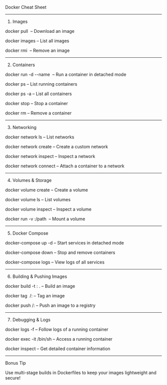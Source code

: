 

Docker Cheat Sheet



---
1. Images

docker pull <image> – Download an image

docker images – List all images

docker rmi <image> – Remove an image



---

2. Containers

docker run -d --name <container> <image> – Run a container in detached mode

docker ps – List running containers

docker ps -a – List all containers

docker stop <container> – Stop a container

docker rm <container> – Remove a container



---

3. Networking

docker network ls – List networks

docker network create <name> – Create a custom network

docker network inspect <name> – Inspect a network

docker network connect <network> <container> – Attach a container to a network



---

4. Volumes & Storage

docker volume create <name> – Create a volume

docker volume ls – List volumes

docker volume inspect <name> – Inspect a volume

docker run -v <volume>:/path <image> – Mount a volume



---

5. Docker Compose

docker-compose up -d – Start services in detached mode

docker-compose down – Stop and remove containers

docker-compose logs – View logs of all services



---

6. Building & Pushing Images

docker build -t <image>:<tag> . – Build an image

docker tag <image> <repo>/<image>:<tag> – Tag an image

docker push <repo>/<image>:<tag> – Push an image to a registry



---

7. Debugging & Logs

docker logs -f <container> – Follow logs of a running container

docker exec -it <container> /bin/sh – Access a running container

docker inspect <container> – Get detailed container information



---

Bonus Tip

Use multi-stage builds in Dockerfiles to keep your images lightweight and secure!


